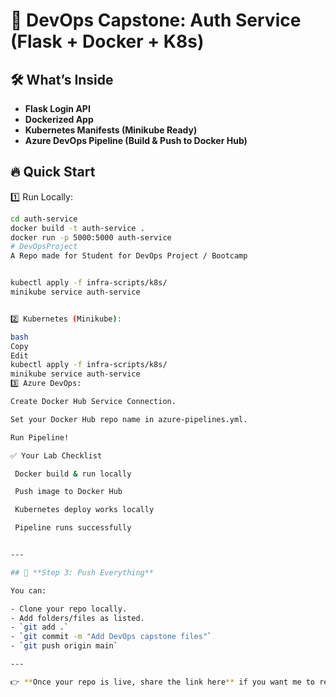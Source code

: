 # 🚀 DevOps Capstone: Auth Service (Flask + Docker + K8s)

## 🛠 What’s Inside

- **Flask Login API**
- **Dockerized App**
- **Kubernetes Manifests (Minikube Ready)**
- **Azure DevOps Pipeline (Build & Push to Docker Hub)**

## 🔥 Quick Start

1️⃣ Run Locally:

```bash
cd auth-service
docker build -t auth-service .
docker run -p 5000:5000 auth-service
# DevOpsProject
A Repo made for Student for DevOps Project / Bootcamp


kubectl apply -f infra-scripts/k8s/
minikube service auth-service


2️⃣ Kubernetes (Minikube):

bash
Copy
Edit
kubectl apply -f infra-scripts/k8s/
minikube service auth-service
3️⃣ Azure DevOps:

Create Docker Hub Service Connection.

Set your Docker Hub repo name in azure-pipelines.yml.

Run Pipeline!

✅ Your Lab Checklist

 Docker build & run locally

 Push image to Docker Hub

 Kubernetes deploy works locally

 Pipeline runs successfully


---

## 🚀 **Step 3: Push Everything**

You can:

- Clone your repo locally.
- Add folders/files as listed.
- `git add .`
- `git commit -m "Add DevOps capstone files"`
- `git push origin main`

---

👉 **Once your repo is live, share the link here** if you want me to review it or improve anything! 💪
